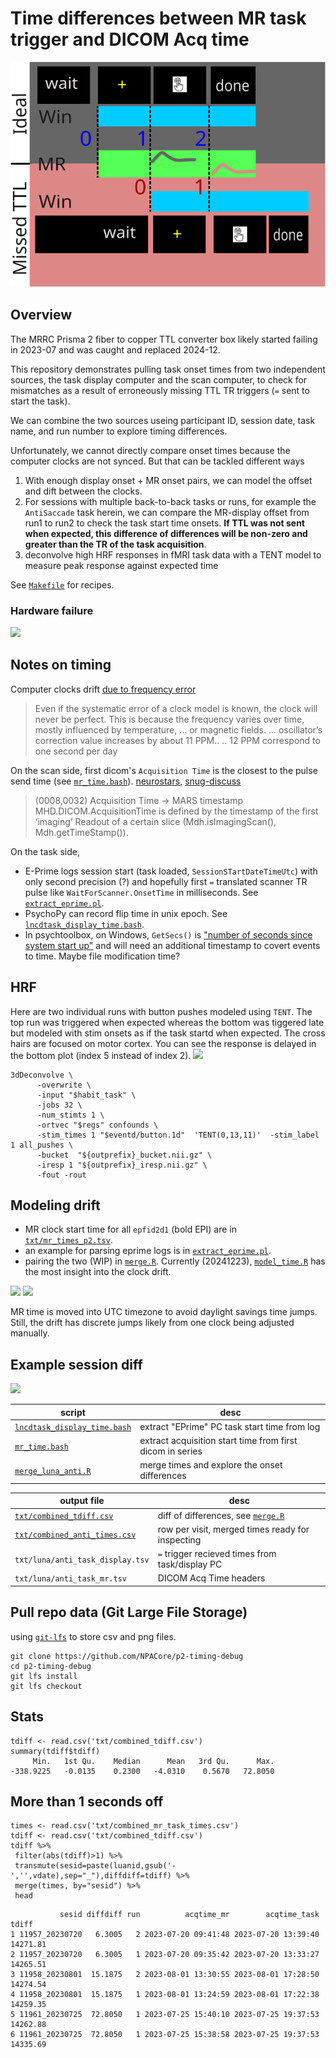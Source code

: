 # Time differences between MR task trigger and DICOM Acq time

![](missed_ttl_cartoon.svg)

## Overview

The MRRC Prisma 2 fiber to copper TTL converter box likely started failing in 2023-07 and was caught and replaced 2024-12.

This repository demonstrates pulling task onset times from two independent sources, the task display computer and the scan computer, to check for mismatches as a result of erroneously missing TTL TR triggers (`=` sent to start the task).

We can combine the two sources useing participant ID, session date, task name, and run number to explore timing differences.

Unfortunately, we cannot directly compare onset times because the computer clocks are not synced. But that can be tackled different ways

  1. With enough display onset + MR onset pairs, we can model the offset and dift between the clocks.
  2. For sessions with multiple back-to-back tasks or runs, for example the `AntiSaccade` task herein, we can compare the MR-display offset from run1 to run2 to check the task start time onsets. **If TTL was not sent when expected, this difference of differences will be non-zero and greater than the TR of the task acquisition**.
  3. deconvolve high HRF responses in fMRI task data with a TENT model to measure peak response against expected time


See [`Makefile`](Makefile) for recipes.

### Hardware failure
![](ttl_tracker/TTL.png)

## Notes on timing

Computer clocks drift [due to frequency error](https://www.ntp.org/ntpfaq/ntp-s-sw-clocks-quality/)
> Even if the systematic error of a clock model is known, the clock will never be perfect. This is because the frequency varies over time, mostly influenced by temperature, ... or magnetic fields.
> ... oscillator’s correction value increases by about 11 PPM..
> .. 12 PPM correspond to one second per day 

On the scan side, first dicom's `Acquisition Time` is the closest to the pulse send time (see [`mr_time.bash`](mr_time.bash)).
[neurostars](https://neurostars.org/t/dicom-header-acquisition-time-study-time-series-time-content-time/23280/2), [snug-discuss](https://www.snug-discuss.org/t/what-is-relationship-between-acquisitiontime-in-dicom-and-trigger-pulse/490/3)
> (0008,0032) Acquisition Time → MARS timestamp
> MHD.DICOM.AcquisitionTime is defined by the timestamp of the first ‘imaging’ Readout of a certain slice (Mdh.isImagingScan(), Mdh.getTimeStamp()).

On the task side, 
 * E-Prime logs session start (task loaded, `SessionSTartDateTimeUtc`) with only second precision (?)  and hopefully first `=` translated scanner TR pulse like `WaitForScanner.OnsetTime` in milliseconds. See [`extract_eprime.pl`](extract_eprime.pl).
 * PsychoPy can record flip time in unix epoch. See [`lncdtask_display_time.bash`](lncdtask_display_time.bash).
 * In psychtoolbox, on Windows, `GetSecs()` is ["number of seconds since system start up"](http://psychtoolbox.org/docs/GetSecs) and will need an additional timestamp to covert events to time. Maybe file modification time?

## HRF
Here are two individual runs with button pushes modeled using `TENT`. The top run was triggered when expected whereas the bottom was tiggered late but modeled with stim onsets as if the task startd when expected. The cross hairs are focused on motor cortex. You can see the response is delayed in the bottom plot (index 5 instead of index 2).
![](afni_hrf.png)

```
3dDeconvolve \
      -overwrite \
      -input "$habit_task" \
      -jobs 32 \
      -num_stimts 1 \
      -ortvec "$regs" confounds \
      -stim_times 1 "$eventd/button.1d"  'TENT(0,13,11)'  -stim_label 1 all_pushes \
      -bucket  "${outprefix}_bucket.nii.gz" \
      -iresp 1 "${outprefix}_iresp.nii.gz" \
      -fout -rout
```

## Modeling drift

  * MR clock start time for all `epfid2d1` (bold EPI) are in [`txt/mr_times_p2.tsv`](txt/mr_times_p2.tsv).
  * an example for parsing eprime logs is in [`extract_eprime.pl`](extract_eprime.pl).
  * pairing the two (WIP) in [`merge.R`](merge.R). Currently (20241223), [`model_time.R`](model_time.R) has the most insight into the clock drift.


![](clock_drift.png)
![](clock_drift_lm.png)

MR time is moved into UTC timezone to avoid daylight savings time jumps. Still, the drift has discrete jumps likely from one clock being adjusted manually.

## Example session diff

![](run_diffs_over_date.png)

|script|desc|
|---|---|
|[`lncdtask_display_time.bash`](lncdtask_display_time.bash) | extract "EPrime" PC task start time from log|
|[`mr_time.bash`](mr_time.bash) | extract acquisition start time from first dicom in series|
|[`merge_luna_anti.R`](merge_luna_anti.R)| merge times and explore the onset differences |



| output file | desc| 
| ---- | ----| 
| [`txt/combined_tdiff.csv`](txt/combined_tdiff.csv) | diff of differences, see [`merge.R`](merge.R) |
| [`txt/combined_anti_times.csv`](txt/combined_anti_times.csv) | row per visit, merged times ready for inspecting | 
| `txt/luna/anti_task_display.tsv`      | `=` trigger recieved times from task/display PC| 
| `txt/luna/anti_task_mr.tsv`           | DICOM Acq Time headers | 


## Pull repo data (Git Large File Storage)

using [`git-lfs`](https://git-lfs.com/) to store csv and png files.
```
git clone https://github.com/NPACore/p2-timing-debug
cd p2-timing-debug
git lfs install
git lfs checkout
```

## Stats

```
tdiff <- read.csv('txt/combined_tdiff.csv')
summary(tdiff$tdiff)
     Min.   1st Qu.    Median      Mean   3rd Qu.      Max.
-338.9225   -0.0135    0.2300   -4.0310    0.5670   72.8050
```

## More than 1 seconds off

```
times <- read.csv('txt/combined_mr_task_times.csv')
tdiff <- read.csv('txt/combined_tdiff.csv')
tdiff %>%
 filter(abs(tdiff)>1) %>%
 transmute(sesid=paste(luanid,gsub('-','',vdate),sep="_"),diffdiff=tdiff) %>%
 merge(times, by="sesid") %>%
 head
```

```
           sesid diffdiff run          acqtime_mr        acqtime_task    tdiff
1 11957_20230720   6.3005   2 2023-07-20 09:41:48 2023-07-20 13:39:40 14271.81
2 11957_20230720   6.3005   1 2023-07-20 09:35:42 2023-07-20 13:33:27 14265.51
3 11958_20230801  15.1875   2 2023-08-01 13:30:55 2023-08-01 17:28:50 14274.54
4 11958_20230801  15.1875   1 2023-08-01 13:24:59 2023-08-01 17:22:38 14259.35
5 11961_20230725  72.8050   1 2023-07-25 15:40:10 2023-07-25 19:37:53 14262.88
6 11961_20230725  72.8050   1 2023-07-25 15:38:58 2023-07-25 19:37:53 14335.69
```
